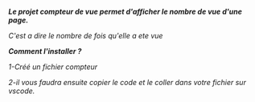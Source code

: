 **_Le projet compteur de vue permet d'afficher le nombre de vue d'une page._**

_C'est a dire le nombre de fois qu'elle a ete vue_

***Comment l'installer ?***

_1-Créé un fichier compteur_

_2-il vous faudra ensuite copier le code et le coller dans votre fichier sur vscode._

 